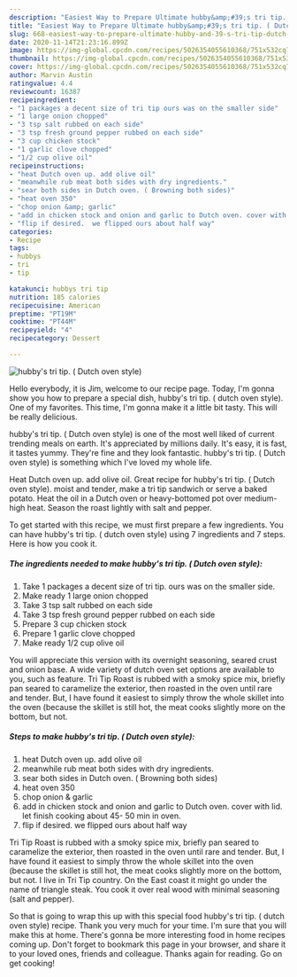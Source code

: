 ```yaml
---
description: "Easiest Way to Prepare Ultimate hubby&amp;#39;s tri tip. ( Dutch oven style)"
title: "Easiest Way to Prepare Ultimate hubby&amp;#39;s tri tip. ( Dutch oven style)"
slug: 668-easiest-way-to-prepare-ultimate-hubby-and-39-s-tri-tip-dutch-oven-style
date: 2020-11-14T21:23:16.899Z
image: https://img-global.cpcdn.com/recipes/5026354055610368/751x532cq70/hubbys-tri-tip-dutch-oven-style-recipe-main-photo.jpg
thumbnail: https://img-global.cpcdn.com/recipes/5026354055610368/751x532cq70/hubbys-tri-tip-dutch-oven-style-recipe-main-photo.jpg
cover: https://img-global.cpcdn.com/recipes/5026354055610368/751x532cq70/hubbys-tri-tip-dutch-oven-style-recipe-main-photo.jpg
author: Marvin Austin
ratingvalue: 4.4
reviewcount: 16387
recipeingredient:
- "1 packages a decent size of tri tip ours was on the smaller side"
- "1 large onion chopped"
- "3 tsp salt rubbed on each side"
- "3 tsp fresh ground pepper rubbed on each side"
- "3 cup chicken stock"
- "1 garlic clove chopped"
- "1/2 cup olive oil"
recipeinstructions:
- "heat Dutch oven up. add olive oil"
- "meanwhile rub meat both sides with dry ingredients."
- "sear both sides in Dutch oven. ( Browning both sides)"
- "heat oven 350"
- "chop onion &amp; garlic"
- "add in chicken stock and onion and garlic to Dutch oven. cover with lid.  let finish cooking about 45- 50 min in oven."
- "flip if desired.  we flipped ours about half way"
categories:
- Recipe
tags:
- hubbys
- tri
- tip

katakunci: hubbys tri tip 
nutrition: 185 calories
recipecuisine: American
preptime: "PT19M"
cooktime: "PT44M"
recipeyield: "4"
recipecategory: Dessert

---
```



![hubby&#39;s tri tip. ( Dutch oven style)](https://img-global.cpcdn.com/recipes/5026354055610368/751x532cq70/hubbys-tri-tip-dutch-oven-style-recipe-main-photo.jpg)

Hello everybody, it is Jim, welcome to our recipe page. Today, I'm gonna show you how to prepare a special dish, hubby&#39;s tri tip. ( dutch oven style). One of my favorites. This time, I'm gonna make it a little bit tasty. This will be really delicious.

hubby&#39;s tri tip. ( Dutch oven style) is one of the most well liked of current trending meals on earth. It's appreciated by millions daily. It's easy, it is fast, it tastes yummy. They're fine and they look fantastic. hubby&#39;s tri tip. ( Dutch oven style) is something which I've loved my whole life.

Heat Dutch oven up. add olive oil. Great recipe for hubby&#39;s tri tip. ( Dutch oven style). moist and tender, make a tri tip sandwich or serve a baked potato. Heat the oil in a Dutch oven or heavy-bottomed pot over medium-high heat. Season the roast lightly with salt and pepper.


To get started with this recipe, we must first prepare a few ingredients. You can have hubby&#39;s tri tip. ( dutch oven style) using 7 ingredients and 7 steps. Here is how you cook it.

<!--inarticleads1-->

##### The ingredients needed to make hubby&#39;s tri tip. ( Dutch oven style):

1. Take 1 packages a decent size of tri tip. ours was on the smaller side.
1. Make ready 1 large onion chopped
1. Take 3 tsp salt rubbed on each side
1. Take 3 tsp fresh ground pepper rubbed on each side
1. Prepare 3 cup chicken stock
1. Prepare 1 garlic clove chopped
1. Make ready 1/2 cup olive oil


You will appreciate this version with its overnight seasoning, seared crust and onion base. A wide variety of dutch oven set options are available to you, such as feature. Tri Tip Roast is rubbed with a smoky spice mix, briefly pan seared to caramelize the exterior, then roasted in the oven until rare and tender. But, I have found it easiest to simply throw the whole skillet into the oven (because the skillet is still hot, the meat cooks slightly more on the bottom, but not. 

<!--inarticleads2-->

##### Steps to make hubby&#39;s tri tip. ( Dutch oven style):

1. heat Dutch oven up. add olive oil
1. meanwhile rub meat both sides with dry ingredients.
1. sear both sides in Dutch oven. ( Browning both sides)
1. heat oven 350
1. chop onion &amp; garlic
1. add in chicken stock and onion and garlic to Dutch oven. cover with lid.  let finish cooking about 45- 50 min in oven.
1. flip if desired.  we flipped ours about half way


Tri Tip Roast is rubbed with a smoky spice mix, briefly pan seared to caramelize the exterior, then roasted in the oven until rare and tender. But, I have found it easiest to simply throw the whole skillet into the oven (because the skillet is still hot, the meat cooks slightly more on the bottom, but not. I live in Tri Tip country. On the East coast it might go under the name of triangle steak. You cook it over real wood with minimal seasoning (salt and pepper). 

So that is going to wrap this up with this special food hubby&#39;s tri tip. ( dutch oven style) recipe. Thank you very much for your time. I'm sure that you will make this at home. There's gonna be more interesting food in home recipes coming up. Don't forget to bookmark this page in your browser, and share it to your loved ones, friends and colleague. Thanks again for reading. Go on get cooking!

